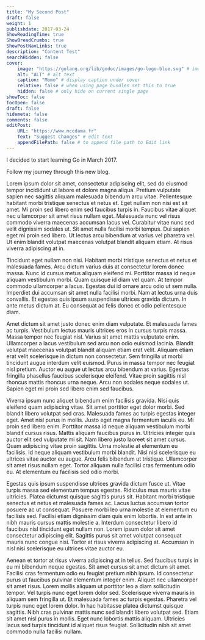 ```yaml
---
title: "My Second Post"
draft: false
weight: 1
publishdate: 2017-03-24
ShowReadingTime: true
ShowBreadCrumbs: true
ShowPostNavLinks: true
description: "Content Test"
searchHidden: false
cover:
    image: "https://golang.org/lib/godoc/images/go-logo-blue.svg" # image path/url
    alt: "ALT" # alt text
    caption: "Momo" # display caption under cover
    relative: false # when using page bundles set this to true
    hidden: false # only hide on current single page
showToc: false
TocOpen: false
draft: false
hidemeta: false
comments: false
editPost:
    URL: "https://www.mccdama.fr"
    Text: "Suggest Changes" # edit text
    appendFilePath: false # to append file path to Edit link
---
```

I decided to start learning Go in March 2017.

Follow my journey through this new blog.


Lorem ipsum dolor sit amet, consectetur adipiscing elit, sed do eiusmod tempor incididunt ut labore et dolore magna aliqua. Pretium vulputate sapien nec sagittis aliquam malesuada bibendum arcu vitae. Pellentesque habitant morbi tristique senectus et netus et. Eget nullam non nisi est sit amet. Mi proin sed libero enim sed faucibus turpis in. Faucibus vitae aliquet nec ullamcorper sit amet risus nullam eget. Malesuada nunc vel risus commodo viverra maecenas accumsan lacus vel. Curabitur vitae nunc sed velit dignissim sodales ut. Sit amet nulla facilisi morbi tempus. Dui sapien eget mi proin sed libero. Ut lectus arcu bibendum at varius vel pharetra vel. Ut enim blandit volutpat maecenas volutpat blandit aliquam etiam. At risus viverra adipiscing at in.

Tincidunt eget nullam non nisi. Habitant morbi tristique senectus et netus et malesuada fames. Arcu dictum varius duis at consectetur lorem donec massa. Nunc id cursus metus aliquam eleifend mi. Porttitor massa id neque aliquam vestibulum morbi. Quam quisque id diam vel quam. At tempor commodo ullamcorper a lacus. Egestas dui id ornare arcu odio ut sem nulla. Imperdiet dui accumsan sit amet nulla facilisi morbi. Nam at lectus urna duis convallis. Et egestas quis ipsum suspendisse ultrices gravida dictum. In ante metus dictum at. Eu consequat ac felis donec et odio pellentesque diam.

Amet dictum sit amet justo donec enim diam vulputate. Et malesuada fames ac turpis. Vestibulum lectus mauris ultrices eros in cursus turpis massa. Massa tempor nec feugiat nisl. Varius sit amet mattis vulputate enim. Ullamcorper a lacus vestibulum sed arcu non odio euismod lacinia. Blandit volutpat maecenas volutpat blandit aliquam etiam erat velit. Aliquam etiam erat velit scelerisque in dictum non consectetur. Sem fringilla ut morbi tincidunt augue interdum velit euismod. Purus in massa tempor nec feugiat nisl pretium. Auctor eu augue ut lectus arcu bibendum at varius. Egestas fringilla phasellus faucibus scelerisque eleifend. Vitae proin sagittis nisl rhoncus mattis rhoncus urna neque. Arcu non sodales neque sodales ut. Sapien eget mi proin sed libero enim sed faucibus.

Viverra ipsum nunc aliquet bibendum enim facilisis gravida. Nisi quis eleifend quam adipiscing vitae. Sit amet porttitor eget dolor morbi. Sed blandit libero volutpat sed cras. Malesuada fames ac turpis egestas integer eget. Amet nisl purus in mollis. Justo eget magna fermentum iaculis eu. Mi proin sed libero enim. Porttitor massa id neque aliquam vestibulum morbi blandit cursus risus. Mattis aliquam faucibus purus in. Ultricies integer quis auctor elit sed vulputate mi sit. Nam libero justo laoreet sit amet cursus. Quam adipiscing vitae proin sagittis. Urna molestie at elementum eu facilisis. Id neque aliquam vestibulum morbi blandit. Nisl nisi scelerisque eu ultrices vitae auctor eu augue. Arcu felis bibendum ut tristique. Ullamcorper sit amet risus nullam eget. Tortor aliquam nulla facilisi cras fermentum odio eu. At elementum eu facilisis sed odio morbi.

Egestas quis ipsum suspendisse ultrices gravida dictum fusce ut. Vitae turpis massa sed elementum tempus egestas. Ridiculus mus mauris vitae ultricies. Platea dictumst quisque sagittis purus sit. Habitant morbi tristique senectus et netus et malesuada fames ac. Lacus luctus accumsan tortor posuere ac ut consequat. Posuere morbi leo urna molestie at elementum eu facilisis sed. Facilisi etiam dignissim diam quis enim lobortis. In est ante in nibh mauris cursus mattis molestie a. Interdum consectetur libero id faucibus nisl tincidunt eget nullam non. Lorem ipsum dolor sit amet consectetur adipiscing elit. Sagittis purus sit amet volutpat consequat mauris nunc congue nisi. Tortor at risus viverra adipiscing at. Accumsan in nisl nisi scelerisque eu ultrices vitae auctor eu.

Aenean et tortor at risus viverra adipiscing at in tellus. Sed faucibus turpis in eu mi bibendum neque egestas. Sit amet cursus sit amet dictum sit amet. Facilisi cras fermentum odio eu feugiat pretium nibh ipsum. Id consectetur purus ut faucibus pulvinar elementum integer enim. Aliquet nec ullamcorper sit amet risus. Lorem mollis aliquam ut porttitor leo a diam sollicitudin tempor. Vel turpis nunc eget lorem dolor sed. Scelerisque viverra mauris in aliquam sem fringilla ut. Et malesuada fames ac turpis egestas. Pharetra vel turpis nunc eget lorem dolor. In hac habitasse platea dictumst quisque sagittis. Nibh cras pulvinar mattis nunc sed blandit libero volutpat sed. Etiam sit amet nisl purus in mollis. Eget nunc lobortis mattis aliquam. Ultricies lacus sed turpis tincidunt id aliquet risus feugiat. Sollicitudin nibh sit amet commodo nulla facilisi nullam.
